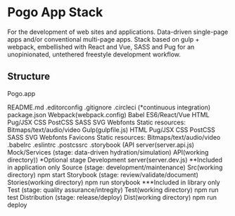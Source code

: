 # Pogo App Stack

For the development of web sites and applications. Data-driven single-page apps and/or conventional multi-page apps. Stack based on gulp + webpack, embellished with React and Vue, SASS and Pug for an unopinionated, untethered freestyle development workflow.

## Structure

Pogo.app

README.md
.editorconfig
.gitignore
.circleci (*continuous integration)
package.json
Webpack(webpack.config)
	Babel
		ES6/React/Vue
		HTML
			Pug/JSX
		CSS
			PostCSS
			SASS
		SVG
		Webfonts
		Static resources: Bitmaps/text/audio/video
Gulp(gulpfile.js)
	HTML
		Pug/JSX
	CSS
		PostCSS
			SASS
	SVG
	Webfonts
	Favicons
	Static resources: Bitmaps/text/audio/video
.babelrc
.eslintrc
.postcssrc
.storybook
(API server(server.api.js)
Mock/Services (stage: data-driven hydration/simulation)
API(working directory)) *Optional stage
Development server(server.dev.js) **Included in application only
Source (stage: development/maintenance)
Src(working directory)
npm start
Storybook (stage: review/validate/document)
Stories(working directory)
npm run storybook ***Included in library only
Test (stage: quality assurance/intregity)
Test(working directory)
npm run test
Distribution (stage: release/deploy)
Dist(working directory)
npm run deploy
